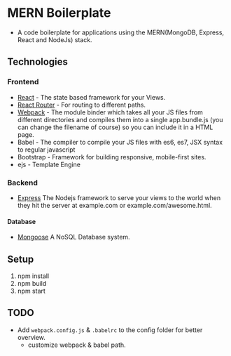 # MERN Boilerplate

* A code boilerplate for applications using the MERN(MongoDB, Express, React and NodeJs) stack.

## Technologies

### Frontend

* [React](https://facebook.github.io/react/) - The state based framework for your Views.
* [React Router](https://reacttraining.com/react-router/) - For routing to different paths.
* [Webpack](https://webpack.github.io/) - The module binder which takes all your JS files from different directories and compiles them into a single app.bundle.js (you can change the filename of course) so you can include it in a HTML page.
* Babel - The compiler to compile your JS files with es6, es7, JSX syntax to regular javascript
* Bootstrap - Framework for building responsive, mobile-first sites.
* ejs - Template Engine

### Backend

* [Express](http://expressjs.com/) The Nodejs framework to serve your views to the world when they hit the server at example.com or example.com/awesome.html.

#### Database

* [Mongoose](http://mongoosejs.com/) A NoSQL Database system.

## Setup

1. npm install
2. npm build
3. npm start

## TODO

* Add `webpack.config.js` & `.babelrc` to the config folder for better overview.
  * customize webpack & babel path.